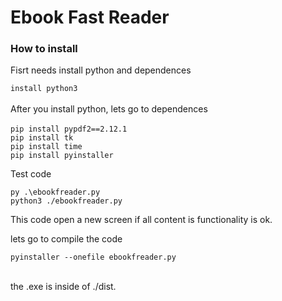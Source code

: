 # Ebook Fast Reader<br>

### How to install 

Fisrt needs install python and dependences<br>

`install python3`<br><br>
After you install python, lets go to dependences <br><br>
`pip install pypdf2==2.12.1`<br>
`pip install tk` <br>
`pip install time` <br>
`pip install pyinstaller`

Test code

`py .\ebookfreader.py` <br>
`python3 ./ebookfreader.py`

This code open a new screen if all content is functionality is ok.

lets go to compile the code

`pyinstaller --onefile ebookfreader.py` <br><br>

the .exe is inside of ./dist.